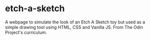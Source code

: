 # etch-a-sketch
A webpage to simulate the look of an Etch A Sketch toy but used as a simple drawing tool using HTML, CSS and Vanilla JS.  From The Odin Project's curriculum.
